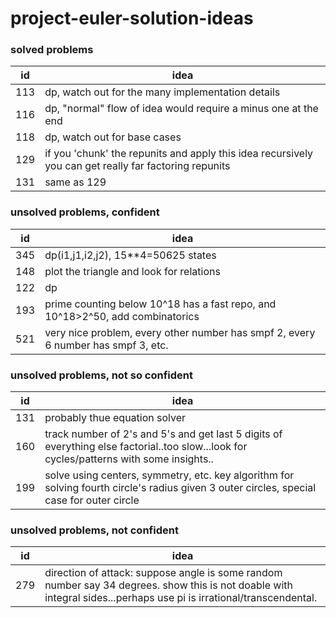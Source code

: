 # project-euler-solution-ideas

### solved problems
|id|idea|
|-----|-----|
|113|dp, watch out for the many implementation details|
|116|dp, "normal" flow of idea would require a minus one at the end|
|118|dp, watch out for base cases|
|129|if you 'chunk' the repunits and apply this idea recursively you can get really far factoring repunits|
|131|same as 129|

### unsolved problems, confident
|id|idea|
|-----|-----|
|345|dp(i1,j1,i2,j2), 15**4=50625 states|
|148|plot the triangle and look for relations|
|122|dp|
|193|prime counting below 10^18 has a fast repo, and 10^18>2^50, add combinatorics|
|521|very nice problem, every other number has smpf 2, every 6 number has smpf 3, etc.|


### unsolved problems, not so confident
|id|idea|
|-----|-----|
|131|probably thue equation solver|
|160|track number of 2's and 5's and get last 5 digits of everything else factorial..too slow...look for cycles/patterns with some insights..|
|199|solve using centers, symmetry, etc. key algorithm for solving fourth circle's radius given 3 outer circles, special case for outer circle|

### unsolved problems, not confident
|id|idea|
|-----|-----|
|279|direction of attack: suppose angle is some random number say 34 degrees. show this is not doable with integral sides...perhaps use pi is irrational/transcendental.|
